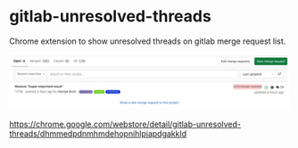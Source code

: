 # gitlab-unresolved-threads
Chrome extension to show unresolved threads on gitlab merge request list.

![preview](https://github.com/Krystofee/gitlab-unresolved-threads/blob/master/preview.png?raw=true)

https://chrome.google.com/webstore/detail/gitlab-unresolved-threads/dhmmedpdnmhmdehopnihlpiapdgakkld

